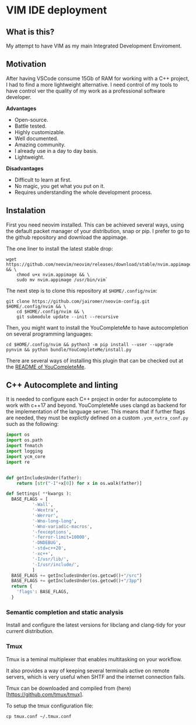 # VIM IDE deployment

## What is this?

My attempt to have VIM as my main Integrated Development Enviroment.

## Motivation

After having VSCode consume 15Gb of RAM for working with a C++ project, I had to find a more lightweight alternative.
I need control of my tools to have control ver the quality of my work as a professional software developer.

**Advantages**
- Open-source.
- Battle tested.
- Highly customizable.
- Well documented.
- Amazing community.
- I already use in a day to day basis.
- Lightweight.

**Disadvantages**
- Difficult to learn at first.
- No magic, you get what you put on it.
- Requires understanding the whole development process.

## Instalation

First you need neovim installed.
This can be achieved several ways, using the default packet manager of your distribution, snap or pip.
I prefer to go to the github repository and download the appimage.

The one liner to install the latest stable drop:

```
wget https://github.com/neovim/neovim/releases/download/stable/nvim.appimage && \
    chmod u+x nvim.appimage && \
    sudo mv nvim.appimage /usr/bin/vim`
```

The next step is to clone this repository at `$HOME/.config/nvim`:

```
git clone https://github.com/jairomer/neovim-config.git $HOME/.config/nvim && \
    cd $HOME/.config/nvim && \
    git submodule update --init --recursive
```

Then, you might want to install the YouCompleteMe to have autocompletion on several programming languages:

`cd $HOME/.config/nvim && python3 -m pip install --user --upgrade pynvim && python bundle/YouCompleteMe/install.py`

There are several ways of installing this plugin that can be checked out at the [README of YouCompleteMe](https://github.com/ycm-core/YouCompleteMe/tree/ed423e8a1d2a5842a126d33b824ad3b65f85f3ba#readme).


## C++ Autocomplete and linting

It is needed to configure each C++ project in order for autocomplete to work with c++17 and beyond.
YouCompleteMe uses clangd as backend for the implementation of the language server.
This means that if further flags are needed, they must be explictly defined on a custom `.ycm_extra_conf.py` such as the following:

```python
import os
import os.path
import fnmatch
import logging
import ycm_core
import re


def getIncludesUnder(father):
    return [str("-I"+x[0]) for x in os.walk(father)]

def Settings( **kwargs ):
  BASE_FLAGS = [
          '-Wall',
          '-Wextra',
          '-Werror',
          '-Wno-long-long',
          '-Wno-variadic-macros',
          '-fexceptions',
          '-ferror-limit=10000',
          '-DNDEBUG',
          '-std=c++20',
          '-xc++',
          '-I/usr/lib/',
          '-I/usr/include/',
          ]
  BASE_FLAGS += getIncludesUnder(os.getcwd()+"/src")
  BASE_FLAGS += getIncludesUnder(os.getcwd()+"/3pp")
  return {
    'flags': BASE_FLAGS,
  }
```

### Semantic completion and static analysis

Install and configure the latest versions for libclang and clang-tidy for your current distribution.

### Tmux

Tmux is a teminal multiplexer that enables multitasking on your workflow.

It also provides a way of keeping several terminals active on remote servers, which is very useful when SHTF and the internet connection fails.


Tmux can be downloaded and compiled from (here)[https://github.com/tmux/tmux].

To setup the tmux configuration file:
```
cp tmux.conf ~/.tmux.conf
```

